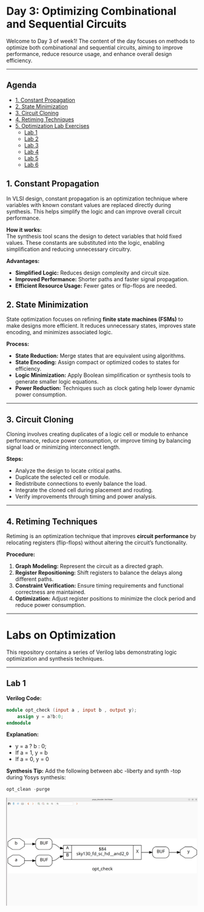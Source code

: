 # Day 3: Optimizing Combinational and Sequential Circuits

Welcome to Day 3 of week1! The content of the day focuses on methods to optimize both combinational and sequential circuits, aiming to improve performance, reduce resource usage, and enhance overall design efficiency.

---

## Agenda

- [1. Constant Propagation](#1-constant-propagation)  
- [2. State Minimization](#2-state-minimization)  
- [3. Circuit Cloning](#3-circuit-cloning)  
- [4. Retiming Techniques](#4-retiming-techniques)  
- [5. Optimization Lab Exercises](#5-optimization-lab-exercises)  
  - [Lab 1](#lab-1)  
  - [Lab 2](#lab-2)  
  - [Lab 3](#lab-3)  
  - [Lab 4](#lab-4)  
  - [Lab 5](#lab-5)  
  - [Lab 6](#lab-6)
## 1. Constant Propagation

In VLSI design, constant propagation is an optimization technique where variables with known constant values are replaced directly during synthesis. This helps simplify the logic and can improve overall circuit performance.

**How it works:**  
The synthesis tool scans the design to detect variables that hold fixed values. These constants are substituted into the logic, enabling simplification and reducing unnecessary circuitry.

**Advantages:**
- **Simplified Logic:** Reduces design complexity and circuit size.  
- **Improved Performance:** Shorter paths and faster signal propagation.  
- **Efficient Resource Usage:** Fewer gates or flip-flops are needed.
## 2. State Minimization

State optimization focuses on refining **finite state machines (FSMs)** to make designs more efficient. It reduces unnecessary states, improves state encoding, and minimizes associated logic.

**Process:**
- **State Reduction:** Merge states that are equivalent using algorithms.  
- **State Encoding:** Assign compact or optimized codes to states for efficiency.  
- **Logic Minimization:** Apply Boolean simplification or synthesis tools to generate smaller logic equations.  
- **Power Reduction:** Techniques such as clock gating help lower dynamic power consumption.  

---

## 3. Circuit Cloning

Cloning involves creating duplicates of a logic cell or module to enhance performance, reduce power consumption, or improve timing by balancing signal load or minimizing interconnect length.

**Steps:**
- Analyze the design to locate critical paths.  
- Duplicate the selected cell or module.  
- Redistribute connections to evenly balance the load.  
- Integrate the cloned cell during placement and routing.  
- Verify improvements through timing and power analysis.  


---

## 4. Retiming Techniques

Retiming is an optimization technique that improves **circuit performance** by relocating registers (flip-flops) without altering the circuit’s functionality.

**Procedure:**
1. **Graph Modeling:** Represent the circuit as a directed graph.  
2. **Register Repositioning:** Shift registers to balance the delays along different paths.  
3. **Constraint Verification:** Ensure timing requirements and functional correctness are maintained.  
4. **Optimization:** Adjust register positions to minimize the clock period and reduce power consumption.  

---

# Labs on Optimization

This repository contains a series of Verilog labs demonstrating logic optimization and synthesis techniques.

---

## Lab 1

**Verilog Code:**
```verilog
module opt_check (input a , input b , output y);
	assign y = a?b:0;
endmodule
```
**Explanation:**

- y = a ? b : 0;
- If a = 1, y = b
- If a = 0, y = 0

**Synthesis Tip:**
Add the following between abc -liberty and synth -top during Yosys synthesis:
```verilog
opt_clean -purge
```

   ![Alt txt](lab1.png)

